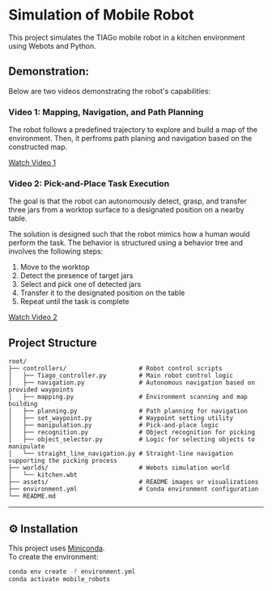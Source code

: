 # Simulation of Mobile Robot

This project simulates the TIAGo mobile robot in a kitchen environment using Webots and Python.

## Demonstration:
Below are two videos demonstrating the robot's capabilities:

### Video 1: Mapping, Navigation, and Path Planning

The robot follows a predefined trajectory to explore and build a map of the environment. Then, it perfroms path planing and navigation based on the constructed map.

[Watch Video 1](https://youtu.be/cBmVXozQd8M)

### Video 2: Pick-and-Place Task Execution

The goal is that the robot can autonomously detect, grasp, and transfer three jars from a worktop surface to a designated position on a nearby table.

The solution is designed such that the robot mimics how a human would perform the task. The behavior is structured using a behavior tree and involves the following steps:
1. Move to the worktop
2. Detect the presence of target jars
3. Select and pick one of detected jars
4. Transfer it to the designated position on the table
5. Repeat until the task is complete

[Watch Video 2](https://youtu.be/2DOx8iX4RRk)

## Project Structure
``` 
root/
├── controllers/                    # Robot control scripts
│   ├── Tiago_controller.py         # Main robot control logic
│   ├── navigation.py               # Autonomous navigation based on provided waypoints
│   ├── mapping.py                  # Environment scanning and map building
│   ├── planning.py                 # Path planning for navigation
│   ├── set_waypoint.py             # Waypoint setting utility
│   ├── manipulation.py             # Pick-and-place logic
│   ├── recognition.py              # Object recognition for picking
│   ├── object_selector.py          # Logic for selecting objects to manipulate
│   └── straight_line_navigation.py # Straight-line navigation supporting the picking process
├── worlds/                         # Webots simulation world
│   └── kitchen.wbt
├── assets/                         # README images or visualizations
├── environment.yml                 # Conda environment configuration
└── README.md
```
---

## ⚙️ Installation

This project uses [Miniconda](https://docs.conda.io/en/latest/miniconda.html).  
To create the environment:

```bash
conda env create -f environment.yml
conda activate mobile_robots

